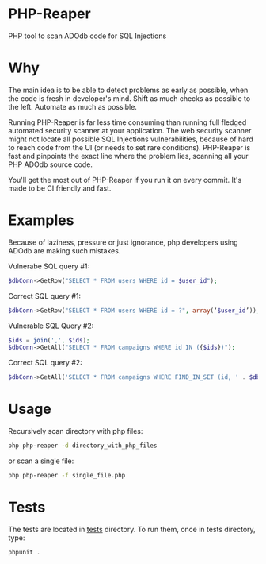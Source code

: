 PHP-Reaper
==========
PHP tool to scan ADOdb code for SQL Injections

Why
===
The main idea is to be able to detect problems as early as possible, when the code is fresh in developer's mind. Shift as much checks as possible to the left. Automate as much as possible. 

Running PHP-Reaper is far less time consuming than running full fledged automated security scanner at your application. The web security scanner might not locate all possible SQL Injections vulnerabilities, because of hard to reach code from the UI (or needs to set rare conditions). PHP-Reaper is fast and pinpoints the exact line where the problem lies, scanning all your PHP ADOdb source code.

You'll get the most out of PHP-Reaper if you run it on every commit. It's made to be CI friendly and fast.


Examples
========

Because of laziness, pressure or just ignorance, php developers using ADOdb are making such mistakes.

Vulnerabe SQL query #1:
```php
$dbConn->GetRow("SELECT * FROM users WHERE id = $user_id");
```

Correct SQL query #1:
```php
$dbConn->GetRow("SELECT * FROM users WHERE id = ?", array(‘$user_id’));
```

Vulnerable SQL Query #2:
```php
$ids = join(',', $ids);
$dbConn->GetAll("SELECT * FROM campaigns WHERE id IN ({$ids})");
```

Correct SQL query #2:
```php
$dbConn->GetAll('SELECT * FROM campaigns WHERE FIND_IN_SET (id, ' . $dbConn->Param('') . ')', array(join(',', $ids)));
```

Usage
=====
Recursively scan directory with php files:

```bash
php php-reaper -d directory_with_php_files
```

or scan a single file:

```bash
php php-reaper -f single_file.php
```


Tests
=====
The tests are located in [tests](https://github.com/emanuil/php-reaper/tree/master/tests) directory. To run them, once in tests directory, type:
```bash
phpunit .
```
